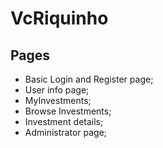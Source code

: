 # VcRiquinho
## Pages
+ Basic Login and Register page;
+ User info page;
+ MyInvestments;
+ Browse Investments;
+ Investment details;
+ Administrator page;

## 
 